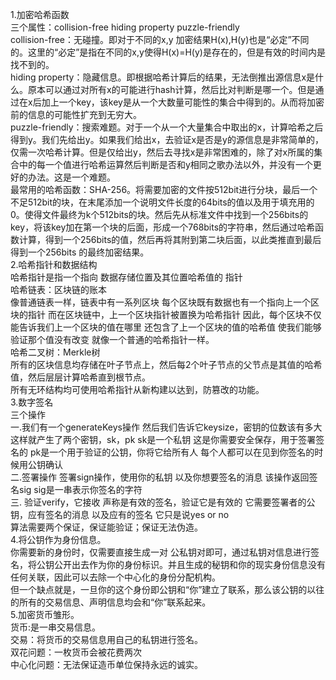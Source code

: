 1.加密哈希函数  
三个属性：collision-free hiding property puzzle-friendly  
collision-free：无碰撞。即对于不同的x,y 加密结果H(x),H(y)也是“必定”不同的。这里的“必定”是指在不同的x,y使得H(x)=H(y)是存在的，但是有效的时间内是找不到的。  
hiding property：隐藏信息。即根据哈希计算后的结果，无法倒推出源信息x是什么。原本可以通过对所有x的可能进行hash计算，然后比对判断是哪一个。但是通过在x后加上一个key，该key是从一个大数量可能性的集合中得到的。从而将加密前的信息的可能性扩充到无穷大。  
puzzle-friendly：搜索难题。对于一个从一个大量集合中取出的x，计算哈希之后得到y。我们先给出y。如果我们给出x，去验证x是否是y的源信息是非常简单的，仅需一次哈希计算。但是仅给出y，然后去寻找x是非常困难的，除了对x所属的集合中的每一个值进行哈希运算然后判断是否和y相同之歌办法以外，并没有一个更好的办法。这是一个难题。  
最常用的哈希函数：SHA-256。将需要加密的文件按512bit进行分块，最后一个不足512bit的块，在末尾添加一个说明文件长度的64bits的值以及用于填充用的0。使得文件最终为k个512bits的块。然后先从标准文件中找到一个256bits的key，将该key加在第一个块的后面，形成一个768bits的字符串，然后通过哈希函数计算，得到一个256bits的值，然后再将其附到第二块后面，以此类推直到最后得到一个256bits 的最终加密结果。  
2.哈希指针和数据结构  
哈希指针是指一个指向 数据存储位置及其位置哈希值的 指针  
哈希链表：区块链的账本  
像普通链表一样，链表中有一系列区块 每个区块既有数据也有一个指向上一个区块的指针 而在区块链中，上一个区块指针被置换为哈希指针 因此，每个区块不仅能告诉我们上一个区块的值在哪里 还包含了上一个区块的值的哈希值 使我们能够验证那个值没有改变 就像一个普通的哈希指针一样。  
哈希二叉树：Merkle树  
所有的区块信息均存储在叶子节点上，然后每2个叶子节点的父节点是其值的哈希值，然后层层计算哈希直到根节点。  
所有无环结构均可使用哈希指针从新构建以达到，防篡改的功能。  
3.数字签名  
三个操作  
一.我们有一个generateKeys操作 然后我们告诉它keysize，密钥的位数该有多大 这样就产生了两个密钥，sk，pk sk是一个私钥 这是你需要安全保存，用于签署签名的 pk是一个用于验证的公钥，你将它给所有人 每个人都可以在见到你签名的时候用公钥确认   
二.签署操作 签署sign操作，使用你的私钥 以及你想要签名的消息 该操作返回签名sig sig是一串表示你签名的字符     
三. 验证verify，它接收 声称是有效的签名，验证它是有效的 它需要签署者的公钥，应有签名的消息 以及应有的签名 它只是说yes or no   
算法需要两个保证，保证能验证；保证无法伪造。  
4.将公钥作为身份信息。  
你需要新的身份时，仅需要直接生成一对 公私钥对即可，通过私钥对信息进行签名，将公钥公开出去作为你的身份标识。并且生成的秘钥和你的现实身份信息没有任何关联，因此可以去除一个中心化的身份分配机构。  
但一个缺点就是，一旦你的这个身份即公钥和“你”建立了联系，那么该公钥的以往的所有的交易信息、声明信息均会和“你”联系起来。  
5.加密货币雏形。  
货币:是一串交易信息。  
交易：将货币的交易信息用自己的私钥进行签名。  
双花问题：一枚货币会被花费两次  
中心化问题：无法保证造币单位保持永远的诚实。  
